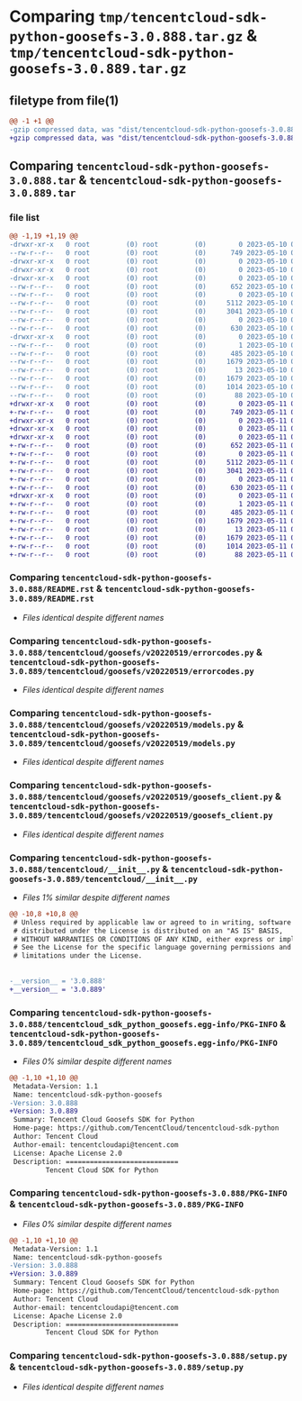 # Comparing `tmp/tencentcloud-sdk-python-goosefs-3.0.888.tar.gz` & `tmp/tencentcloud-sdk-python-goosefs-3.0.889.tar.gz`

## filetype from file(1)

```diff
@@ -1 +1 @@
-gzip compressed data, was "dist/tencentcloud-sdk-python-goosefs-3.0.888.tar", last modified: Wed May 10 02:15:50 2023, max compression
+gzip compressed data, was "dist/tencentcloud-sdk-python-goosefs-3.0.889.tar", last modified: Thu May 11 02:50:51 2023, max compression
```

## Comparing `tencentcloud-sdk-python-goosefs-3.0.888.tar` & `tencentcloud-sdk-python-goosefs-3.0.889.tar`

### file list

```diff
@@ -1,19 +1,19 @@
-drwxr-xr-x   0 root         (0) root         (0)        0 2023-05-10 02:15:50.000000 tencentcloud-sdk-python-goosefs-3.0.888/
--rw-r--r--   0 root         (0) root         (0)      749 2023-05-10 02:15:50.000000 tencentcloud-sdk-python-goosefs-3.0.888/README.rst
-drwxr-xr-x   0 root         (0) root         (0)        0 2023-05-10 02:15:50.000000 tencentcloud-sdk-python-goosefs-3.0.888/tencentcloud/
-drwxr-xr-x   0 root         (0) root         (0)        0 2023-05-10 02:15:50.000000 tencentcloud-sdk-python-goosefs-3.0.888/tencentcloud/goosefs/
-drwxr-xr-x   0 root         (0) root         (0)        0 2023-05-10 02:15:50.000000 tencentcloud-sdk-python-goosefs-3.0.888/tencentcloud/goosefs/v20220519/
--rw-r--r--   0 root         (0) root         (0)      652 2023-05-10 02:15:50.000000 tencentcloud-sdk-python-goosefs-3.0.888/tencentcloud/goosefs/v20220519/errorcodes.py
--rw-r--r--   0 root         (0) root         (0)        0 2023-05-10 02:15:50.000000 tencentcloud-sdk-python-goosefs-3.0.888/tencentcloud/goosefs/v20220519/__init__.py
--rw-r--r--   0 root         (0) root         (0)     5112 2023-05-10 02:15:50.000000 tencentcloud-sdk-python-goosefs-3.0.888/tencentcloud/goosefs/v20220519/models.py
--rw-r--r--   0 root         (0) root         (0)     3041 2023-05-10 02:15:50.000000 tencentcloud-sdk-python-goosefs-3.0.888/tencentcloud/goosefs/v20220519/goosefs_client.py
--rw-r--r--   0 root         (0) root         (0)        0 2023-05-10 02:15:50.000000 tencentcloud-sdk-python-goosefs-3.0.888/tencentcloud/goosefs/__init__.py
--rw-r--r--   0 root         (0) root         (0)      630 2023-05-10 02:15:50.000000 tencentcloud-sdk-python-goosefs-3.0.888/tencentcloud/__init__.py
-drwxr-xr-x   0 root         (0) root         (0)        0 2023-05-10 02:15:50.000000 tencentcloud-sdk-python-goosefs-3.0.888/tencentcloud_sdk_python_goosefs.egg-info/
--rw-r--r--   0 root         (0) root         (0)        1 2023-05-10 02:15:50.000000 tencentcloud-sdk-python-goosefs-3.0.888/tencentcloud_sdk_python_goosefs.egg-info/dependency_links.txt
--rw-r--r--   0 root         (0) root         (0)      485 2023-05-10 02:15:50.000000 tencentcloud-sdk-python-goosefs-3.0.888/tencentcloud_sdk_python_goosefs.egg-info/SOURCES.txt
--rw-r--r--   0 root         (0) root         (0)     1679 2023-05-10 02:15:50.000000 tencentcloud-sdk-python-goosefs-3.0.888/tencentcloud_sdk_python_goosefs.egg-info/PKG-INFO
--rw-r--r--   0 root         (0) root         (0)       13 2023-05-10 02:15:50.000000 tencentcloud-sdk-python-goosefs-3.0.888/tencentcloud_sdk_python_goosefs.egg-info/top_level.txt
--rw-r--r--   0 root         (0) root         (0)     1679 2023-05-10 02:15:50.000000 tencentcloud-sdk-python-goosefs-3.0.888/PKG-INFO
--rw-r--r--   0 root         (0) root         (0)     1014 2023-05-10 02:15:50.000000 tencentcloud-sdk-python-goosefs-3.0.888/setup.py
--rw-r--r--   0 root         (0) root         (0)       88 2023-05-10 02:15:50.000000 tencentcloud-sdk-python-goosefs-3.0.888/setup.cfg
+drwxr-xr-x   0 root         (0) root         (0)        0 2023-05-11 02:50:51.000000 tencentcloud-sdk-python-goosefs-3.0.889/
+-rw-r--r--   0 root         (0) root         (0)      749 2023-05-11 02:50:51.000000 tencentcloud-sdk-python-goosefs-3.0.889/README.rst
+drwxr-xr-x   0 root         (0) root         (0)        0 2023-05-11 02:50:51.000000 tencentcloud-sdk-python-goosefs-3.0.889/tencentcloud/
+drwxr-xr-x   0 root         (0) root         (0)        0 2023-05-11 02:50:51.000000 tencentcloud-sdk-python-goosefs-3.0.889/tencentcloud/goosefs/
+drwxr-xr-x   0 root         (0) root         (0)        0 2023-05-11 02:50:51.000000 tencentcloud-sdk-python-goosefs-3.0.889/tencentcloud/goosefs/v20220519/
+-rw-r--r--   0 root         (0) root         (0)      652 2023-05-11 02:50:51.000000 tencentcloud-sdk-python-goosefs-3.0.889/tencentcloud/goosefs/v20220519/errorcodes.py
+-rw-r--r--   0 root         (0) root         (0)        0 2023-05-11 02:50:51.000000 tencentcloud-sdk-python-goosefs-3.0.889/tencentcloud/goosefs/v20220519/__init__.py
+-rw-r--r--   0 root         (0) root         (0)     5112 2023-05-11 02:50:51.000000 tencentcloud-sdk-python-goosefs-3.0.889/tencentcloud/goosefs/v20220519/models.py
+-rw-r--r--   0 root         (0) root         (0)     3041 2023-05-11 02:50:51.000000 tencentcloud-sdk-python-goosefs-3.0.889/tencentcloud/goosefs/v20220519/goosefs_client.py
+-rw-r--r--   0 root         (0) root         (0)        0 2023-05-11 02:50:51.000000 tencentcloud-sdk-python-goosefs-3.0.889/tencentcloud/goosefs/__init__.py
+-rw-r--r--   0 root         (0) root         (0)      630 2023-05-11 02:50:51.000000 tencentcloud-sdk-python-goosefs-3.0.889/tencentcloud/__init__.py
+drwxr-xr-x   0 root         (0) root         (0)        0 2023-05-11 02:50:51.000000 tencentcloud-sdk-python-goosefs-3.0.889/tencentcloud_sdk_python_goosefs.egg-info/
+-rw-r--r--   0 root         (0) root         (0)        1 2023-05-11 02:50:51.000000 tencentcloud-sdk-python-goosefs-3.0.889/tencentcloud_sdk_python_goosefs.egg-info/dependency_links.txt
+-rw-r--r--   0 root         (0) root         (0)      485 2023-05-11 02:50:51.000000 tencentcloud-sdk-python-goosefs-3.0.889/tencentcloud_sdk_python_goosefs.egg-info/SOURCES.txt
+-rw-r--r--   0 root         (0) root         (0)     1679 2023-05-11 02:50:51.000000 tencentcloud-sdk-python-goosefs-3.0.889/tencentcloud_sdk_python_goosefs.egg-info/PKG-INFO
+-rw-r--r--   0 root         (0) root         (0)       13 2023-05-11 02:50:51.000000 tencentcloud-sdk-python-goosefs-3.0.889/tencentcloud_sdk_python_goosefs.egg-info/top_level.txt
+-rw-r--r--   0 root         (0) root         (0)     1679 2023-05-11 02:50:51.000000 tencentcloud-sdk-python-goosefs-3.0.889/PKG-INFO
+-rw-r--r--   0 root         (0) root         (0)     1014 2023-05-11 02:50:51.000000 tencentcloud-sdk-python-goosefs-3.0.889/setup.py
+-rw-r--r--   0 root         (0) root         (0)       88 2023-05-11 02:50:51.000000 tencentcloud-sdk-python-goosefs-3.0.889/setup.cfg
```

### Comparing `tencentcloud-sdk-python-goosefs-3.0.888/README.rst` & `tencentcloud-sdk-python-goosefs-3.0.889/README.rst`

 * *Files identical despite different names*

### Comparing `tencentcloud-sdk-python-goosefs-3.0.888/tencentcloud/goosefs/v20220519/errorcodes.py` & `tencentcloud-sdk-python-goosefs-3.0.889/tencentcloud/goosefs/v20220519/errorcodes.py`

 * *Files identical despite different names*

### Comparing `tencentcloud-sdk-python-goosefs-3.0.888/tencentcloud/goosefs/v20220519/models.py` & `tencentcloud-sdk-python-goosefs-3.0.889/tencentcloud/goosefs/v20220519/models.py`

 * *Files identical despite different names*

### Comparing `tencentcloud-sdk-python-goosefs-3.0.888/tencentcloud/goosefs/v20220519/goosefs_client.py` & `tencentcloud-sdk-python-goosefs-3.0.889/tencentcloud/goosefs/v20220519/goosefs_client.py`

 * *Files identical despite different names*

### Comparing `tencentcloud-sdk-python-goosefs-3.0.888/tencentcloud/__init__.py` & `tencentcloud-sdk-python-goosefs-3.0.889/tencentcloud/__init__.py`

 * *Files 1% similar despite different names*

```diff
@@ -10,8 +10,8 @@
 # Unless required by applicable law or agreed to in writing, software
 # distributed under the License is distributed on an "AS IS" BASIS,
 # WITHOUT WARRANTIES OR CONDITIONS OF ANY KIND, either express or implied.
 # See the License for the specific language governing permissions and
 # limitations under the License.
 
 
-__version__ = '3.0.888'
+__version__ = '3.0.889'
```

### Comparing `tencentcloud-sdk-python-goosefs-3.0.888/tencentcloud_sdk_python_goosefs.egg-info/PKG-INFO` & `tencentcloud-sdk-python-goosefs-3.0.889/tencentcloud_sdk_python_goosefs.egg-info/PKG-INFO`

 * *Files 0% similar despite different names*

```diff
@@ -1,10 +1,10 @@
 Metadata-Version: 1.1
 Name: tencentcloud-sdk-python-goosefs
-Version: 3.0.888
+Version: 3.0.889
 Summary: Tencent Cloud Goosefs SDK for Python
 Home-page: https://github.com/TencentCloud/tencentcloud-sdk-python
 Author: Tencent Cloud
 Author-email: tencentcloudapi@tencent.com
 License: Apache License 2.0
 Description: ============================
         Tencent Cloud SDK for Python
```

### Comparing `tencentcloud-sdk-python-goosefs-3.0.888/PKG-INFO` & `tencentcloud-sdk-python-goosefs-3.0.889/PKG-INFO`

 * *Files 0% similar despite different names*

```diff
@@ -1,10 +1,10 @@
 Metadata-Version: 1.1
 Name: tencentcloud-sdk-python-goosefs
-Version: 3.0.888
+Version: 3.0.889
 Summary: Tencent Cloud Goosefs SDK for Python
 Home-page: https://github.com/TencentCloud/tencentcloud-sdk-python
 Author: Tencent Cloud
 Author-email: tencentcloudapi@tencent.com
 License: Apache License 2.0
 Description: ============================
         Tencent Cloud SDK for Python
```

### Comparing `tencentcloud-sdk-python-goosefs-3.0.888/setup.py` & `tencentcloud-sdk-python-goosefs-3.0.889/setup.py`

 * *Files identical despite different names*

